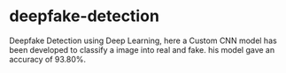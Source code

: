 # deepfake-detection
Deepfake Detection using Deep Learning, here a Custom CNN model has been developed to classify a image into real and fake. his model gave an accuracy of 93.80%.
